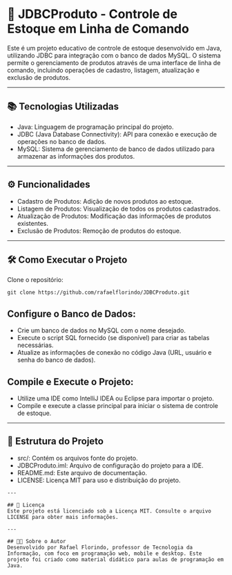 # 🛒 JDBCProduto - Controle de Estoque em Linha de Comando
Este é um projeto educativo de controle de estoque desenvolvido em Java, utilizando JDBC para integração com o banco de dados MySQL. O sistema permite o gerenciamento de produtos através de uma interface de linha de comando, incluindo operações de cadastro, listagem, atualização e exclusão de produtos.

---

## 📚 Tecnologias Utilizadas
- Java: Linguagem de programação principal do projeto.
- JDBC (Java Database Connectivity): API para conexão e execução de operações no banco de dados.
- MySQL: Sistema de gerenciamento de banco de dados utilizado para armazenar as informações dos produtos.

---

## ⚙️ Funcionalidades
- Cadastro de Produtos: Adição de novos produtos ao estoque.
- Listagem de Produtos: Visualização de todos os produtos cadastrados.
- Atualização de Produtos: Modificação das informações de produtos existentes.
- Exclusão de Produtos: Remoção de produtos do estoque.

---

## 🛠️ Como Executar o Projeto
Clone o repositório:

```
git clone https://github.com/rafaelflorindo/JDBCProduto.git
```
## Configure o Banco de Dados:

- Crie um banco de dados no MySQL com o nome desejado.
- Execute o script SQL fornecido (se disponível) para criar as tabelas necessárias.
- Atualize as informações de conexão no código Java (URL, usuário e senha do banco de dados).

## Compile e Execute o Projeto:
- Utilize uma IDE como IntelliJ IDEA ou Eclipse para importar o projeto.
- Compile e execute a classe principal para iniciar o sistema de controle de estoque.

---

## 📁 Estrutura do Projeto
- src/: Contém os arquivos fonte do projeto.
- JDBCProduto.iml: Arquivo de configuração do projeto para a IDE.
- README.md: Este arquivo de documentação.
- LICENSE: Licença MIT para uso e distribuição do projeto.
```
---

## 📄 Licença
Este projeto está licenciado sob a Licença MIT. Consulte o arquivo LICENSE para obter mais informações.

---

## 👨‍🏫 Sobre o Autor
Desenvolvido por Rafael Florindo, professor de Tecnologia da Informação, com foco em programação web, mobile e desktop. Este projeto foi criado como material didático para aulas de programação em Java.
